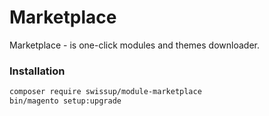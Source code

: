 # Marketplace

Marketplace - is one-click modules and themes downloader.

### Installation

```bash
composer require swissup/module-marketplace
bin/magento setup:upgrade
```
